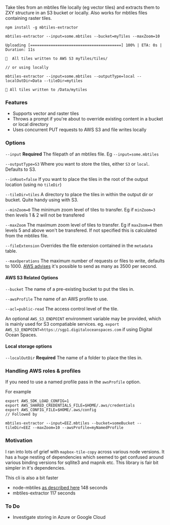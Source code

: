 Take tiles from an mbtiles file locally (eg vector tiles) and extracts them to ZXY structure in an S3 bucket or locally. Also works for mbtiles files containing raster tiles.

````
npm install -g mbtiles-extractor

mbtiles-extractor --input=some.mbtiles --bucket=myTiles --maxZoom=10

Uploading [========================================] 100% | ETA: 0s | Duration: 11s

🎉  All tiles written to AWS S3 myTiles/tiles/

// or using locally

mbtiles-extractor --input=some.mbtiles --outputType=local --localOutDir=Data --tileDir=mytiles

🎉 All tiles written to /Data/mytiles

````

### Features
- Supports vector and raster tiles
- Throws a prompt if you're about to override existing content in a bucket or local directory
- Uses concurrent PUT requests to AWS S3 and file writes locally

### Options
`--input` **Required** The filepath of an mbtiles file. Eg `--input=some.mbtiles`

`--outputType=S3` Where you want to store the tiles, either `S3` or `local`. Defaults to S3.

`--inRoot=false` If you want to place the tiles in the root of the output location (using no `tileDir`)

`--tileDir=tiles` A directory to place the tiles in within the output dir or bucket. Quite handy using with S3.

`--minZoom=0` The minimum zoom level of tiles to transfer. Eg if `minZoom=3` then levels 1 & 2 will not be transfered

`--maxZoom` The maximum zoom level of tiles to transfer. Eg if `maxZoom=4` then levels 5 and above won't be transfered. If not specified this is calculated from the mbtiles file.

`--fileExtension` Overrides the file extension contained in the `metadata` table.

`--maxOperations` The maximum number of requests or files to write, defaults to 1000. [AWS advises](https://aws.amazon.com/about-aws/whats-new/2018/07/amazon-s3-announces-increased-request-rate-performance/) it's possible to send as many as 3500 per second.

#### AWS S3 Related Options

`--bucket` The name of a pre-existing bucket to put the tiles in.

`--awsProfile` The name of an AWS profile to use.

`--acl=public-read` The access control level of the tile.

An optional `AWS_S3_ENDPOINT` environment variable may be provided, which is mainly used for S3 compatiable services. eg. `export AWS_S3_ENDPOINT=https://sgp1.digitaloceanspaces.com` if using Digital Ocean Spaces.

#### Local storage options

`--localOutDir` **Required** The name of a folder to place the tiles in.


### Handling AWS roles & profiles
If you need to use a named profile pass in the `awsProfile` option.

For example
````
export AWS_SDK_LOAD_CONFIG=1
export AWS_SHARED_CREDENTIALS_FILE=$HOME/.aws/credentials
export AWS_CONFIG_FILE=$HOME/.aws/config
// Followed by

mbtiles-extractor --input=EEZ.mbtiles --bucket=someBucket --tileDir=EEZ --maxZoom=10 --awsProfile=myNamedProfile

````

### Motivation
I ran into lots of grief with `mapbox-tile-copy` across various node versions. It has a huge nesting of dependencies which seemed to get confused around various binding versions for sqllite3 and mapnik etc. This library is fair bit simpler in it's dependencies. 

This cli is also a bit faster 
- node-mbtiles [as described here](https://github.com/mapbox/node-mbtiles#hook-up-to-tilelive)
148 seconds
- mbtiles-extractor 117 seconds

### To Do
- Investigate storing in Azure or Google Cloud
